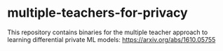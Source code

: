 # multiple-teachers-for-privacy
This repository contains binaries for the multiple teacher approach to learning differential private ML models: https://arxiv.org/abs/1610.05755
